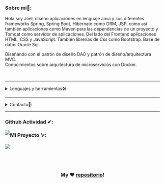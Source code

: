 ### Sobre mi🧑:

Hola soy Joel, diseño aplicaciones en lenguaje Java y sus diferentes frameworks Spring, Spring Boot, Hibernate como ORM, JSP, como así también aplicaciones como Maven para las dependencias de un proyecto y Tomcat como servidor de aplicaciones. Del lado del Frontend aplicaciones HTML, CSS y JavaScript. También librerías de Css como Bootstrap. Base de datos Oracle Sql.

Diseñando con el patrón de diseño DAO y patrón de diseño/arquitectura MVC.
<br>
Conocimientos sobre arquitectura de microservicios con Docker.

<br/>

---

<details>
<summary>
Lenguajes y herramientas🛠:
</summary>
  <br/>
<code><img height="20" src="https://raw.githubusercontent.com/github/explore/80688e429a7d4ef2fca1e82350fe8e3517d3494d/topics/html/html.png"></code>
<code><img height="20" src="https://raw.githubusercontent.com/github/explore/80688e429a7d4ef2fca1e82350fe8e3517d3494d/topics/css/css.png"></code>
<code><img height="20" src="https://raw.githubusercontent.com/github/explore/80688e429a7d4ef2fca1e82350fe8e3517d3494d/topics/javascript/javascript.png"></code>
<code><img height="20" src="https://upload.wikimedia.org/wikipedia/commons/thumb/a/ae/Github-desktop-logo-symbol.svg/1024px-Github-desktop-logo-symbol.svg.png"></code>
<code><img height="20" src="https://upload.wikimedia.org/wikipedia/commons/thumb/b/b2/Bootstrap_logo.svg/1024px-Bootstrap_logo.svg.png"></code>
<code><img height="20" src="https://banner2.cleanpng.com/20181122/krs/kisspng-java-programming-language-selenium-computer-softwa-july-2-16-halab-4-dev-5bf78387a7bb41.028192901542947719687.jpg"></code>
</details>

---

<details>
<summary> Contacto🤝: </summary>  

<br/>

<a href="https://github.com/JoelTejerina">
  <img align="left" alt="Joel Github" width="22px" src="https://upload.wikimedia.org/wikipedia/commons/thumb/a/ae/Github-desktop-logo-symbol.svg/1024px-Github-desktop-logo-symbol.svg.png" />
</a>
<a href="https://www.linkedin.com/in/joel-tejerina">
  <img align="left" alt="Dave's Linkdein" width="22px" src="https://cdn3.iconfinder.com/data/icons/inficons/512/linkedin.png" />
</a>

<br/>

</details>

---

### Github Actividad ✔:

<a href="https://github.com/JoelTejerina">
  <img align="left" src="https://github-readme-stats.vercel.app/api/top-langs/?username=JoelTejerina&theme=tokyonight" />
  </a>

### Mi Proyecto ✨:
  
<a href="https://github.com/JoelTejerina/ChallengerAlkemy_Java">
  <img align="center" src="https://github-readme-stats.vercel.app/api/pin/?username=JoelTejerina&repo=ChallengerAlkemy_Java&theme=tokyonight" />
</a>


<div align="center">
  
  <br>
  <br>
  <br>

### My ❤️ [repositorio](https://github.com/JoelTejerina?tab=repositories)!

</div>
